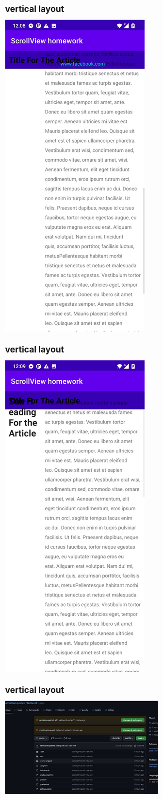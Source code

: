 # vertical layout
![alt text](scroll1.jpg)
# vertical layout
![alt text](scroll2.jpg)
# vertical layout
![alt text](scrollgit.jpg)
